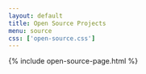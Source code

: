 ```yaml
---
layout: default
title: Open Source Projects
menu: source
css: ['open-source.css']
---
```

{% include open-source-page.html %}
